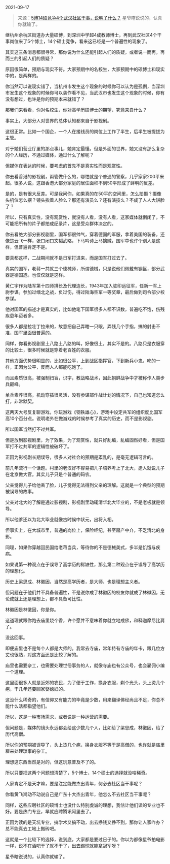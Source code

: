 2021-09-17

> 来源：[5博14硕竞争4个武汉社区干事，说明了什么？](http://mp.weixin.qq.com/s?__biz=MzU0MjYwNDU2Mw==&mid=2247501068&idx=2&sn=b826d095e1d6939e8252f5056a7d45e6&chksm=fb1aa970cc6d2066841bf68a7141305796b4efd7eac7250839e6b9b460875e4fd148dbb38fb8&scene=27#wechat_redirect)
> 星爷瞎说说的，认真你就输了。

继杭州余杭区街道办大量硕博，到深圳中学超4成教师博士，再到武汉社区4个干事岗位来了5个博士，14个硕士竞争，看来这已经是一个普遍性的现象了。  

  

其实这三条消息都很寻常，那你说为什么还能引起人们的质疑，或者说一而再，再而三的引起人们的质疑？  

  

原因很简单，预期与现实不符。大家预期中的名校生，大家预期中的硕博士和现实中的，是两样的。

  

你当然可以说现实错了，当杭州市发生这个现象的时候你可以认为是孤例，当深圳市发生这个现象的时候你可以装作看不见，当武汉市也发生这个现象的时候，你有没有想过，也许是你的预期本来就错了？  

  

那我们来看看，你对名校生，你对高学历硕博士的期望，究竟来自什么？  

  

事实上，大部分人对世界的总体认知都来自于影视剧。

  

这很正常。比如一个国企，一个人在接线员的岗位上工作了半生，后半生被提拔为主管。

  

对于她们营业厅里的那点事儿，她肯定最懂。但是外面的世界，她又没有那么复杂的个人经历，不通过媒体，通过什么了解呢？

  

但媒体在表达的时候，要考虑的首先不是真实性而是观赏性。

  

你去看香港的影视剧，甭管做什么的，哪怕就是个普通的警察，几乎家家200平米起。很多人说，这跟香港大部分家庭的居住面积不到50平形成了鲜明的反差。

  

是的，是有很大反差。可是我问你，如果真的在50平的空间里，怎么拍摄？摄像头机位怎么摆？镜头挨着人脸么？那还有演员么？还有演技么？不成了人人大饼脸了？

  

所以，只有真实性，没有观赏性，就没有人看，没有人看，这家媒体就倒闭了。不可能把所有的片子都拍成纪录片，这是受众群体决定的。

  

你去看绝大部分影视剧里，国军都很帅气，穿着德国的军服，拿着美国的装备，还像楚云飞一样，张口闭口文韬武略，下马吟诗上马擒贼，国军中也许个别人是这样，但普遍肯定不是。

  

要真都这样，二战期间就不是日军打进来，而是国军打过去了。

  

真实的国军，老蒋一共就三个德械师，所谓德械，只是说他们佩戴有钢盔，部分武器是德国造。也仅仅就是这样。

  

黄仁宇作为陆军第十四师排长及代理连长，1943年加入驻印远征军，任新一军上尉参谋。参加过缅北之战，负过伤，得过陆海空军一等奖章，最后做到司令部少校参谋。

  

他对国军的描述才是真实的，比如他笔下国军很多人都不识数，普遍吃不饱，伤残疾患年迈者多。  

  

很多人都是拉壮丁拉来的，故意把自己弄瞎一只眼，弄残几个手指，搞的射击不准，国军里面很普遍的。  

  

同样，你看影视剧里土八路土八路的叫，好像很土，其实不是的。八路只是衣服穿的比较土，很多时候就是穿着老百姓的衣服。  

  

其他方面优势很明显的，比如很公平，上到战区指挥官，下到新兵小鬼，吃的一样，正因为公平，反而人人都能吃饱了。

  

而且素质很高，被强制扫盲，识字，教战略战术，因此朝鲜战争中才被称作人类步兵巅峰。  

  

单兵素养很高，机动穿插很灵活，没有参谋部作战计划的情况下，自己也知道怎么打，非常默契。

  

这两天大号反复聊游戏，你玩游戏《钢铁雄心》，游戏中设定共军的组织度比国军高10个百分点。说明老外在做游戏的时候参考了真实的历史，而不是影视剧。

  

所以国军当然打不过共军。

  

但是放到影视剧里，为了效果，为了观赏性，就只好乱编，乱编固然好看，但是国军打不过共军的逻辑性被破坏了。

  

正因为影视剧长期误导，很多人对社会的预期是紊乱的，是毫无逻辑可言的。

  

前几年流行一个话题。村里的老汉好不容易把儿子培养考上了北大，逢人就说儿子在北京做大官。其实儿子只是个普通的码农。

  

父亲觉得儿子给他丢了脸，儿子觉得无法得到父亲的理解。这就是一个典型的预期被误导的故事。

  

父亲对北大的了解是通过影视剧，影视剧里动辄清华北大毕业的，不是老板就是领导。

  

所以他爹还以为北大毕业就像古时候中状元，出将入相。

  

但事实上，在大城市里，普通的岗位上，保险经纪，甚至房产中介，不乏清北的身影。

  

同理，如果你穿越回民国给老蒋当兵，等待你的不是德械美式，多半是饥饿与疾病。  

  

如果说第一种观点在于误导了高学历的稀缺性，那么第二种观点在于误导了高学历的理想化。

  

历史上梁思成、林徽因，当然是高学历者，是大师，也是理想主义者。

  

但问题在于他们并不具备普遍性，不是说你成了林徽因的校友你就成了林徽因，无论成就上还是理想上，都不具备可比性。  

  

林徽因是林徽因，你是你。  

  

这道理就跟你跑去庙里烧个香，许个愿并不意味着你就立地成佛，和释迦摩尼比肩了。

  

没这回事。

  

即便庙里也不是每个人都是大师的。我常去寺庙，常年持有寺庙的年卡，跟几位方丈也很熟，对这方面还是比较了解的。

  

庙里也需要杂工，也需要处理世俗事务的人，就像寺庙也有公众号，也会雇佣小编一个道理。

  

这里面很多人就是近郊的农民，为了便于工作，换身衣服，剃个光头，头上烫几个疤，干几年还要回家娶媳妇的。  

  

这没什么稀奇的，有信仰又有能力的毕竟是少数，用来翻译佛经尚且不足，你总不能什么活都指望他们。

  

所以，这是一种市场需求，或者说是一种运营的需要。

  

但问题是，媒体的镜头永远都会给这少数几个人，比如给了梁思成，林徽因，给了历代高僧。  

  

所以你的预期被误导了，头上烫几个疤，换身衣服不等于是高僧的，也许就是庙里雇来处理琐事的杂工。

  

理想这东西当然是对的，但这玩意普及不了的。

  

所以只要把这两个问题想清楚了，5个博士，14个硕士的选择就没啥稀奇。  

  

人家肯定不是天才嘛，要是注定能做杰出青年，何必去社区当干事呢？  

  

你看黄飞鸿动不动说自己是广东十大杰出青年，他怎么不去社区当干事呢？

  

同样，这些应聘社区的硕博士也没什么特别虔诚的理想，我估计他们读的专业也不好。要是热门专业，早就应聘腾讯阿里去了。  

  

正因为读的是天坑专业，搞学术又搞不动，出去挣钱又挣不到，那你让人家咋办？总不能真去工地上搬砖吧。  

  

这就是一个比较下的选择，说到底，大家都是要过日子的。你以为都像星爷拍电影一样，说不在酒吧干了就不干了，出去踢球就能拿冠军呀？

  

星爷瞎说说的，认真你就输了。

